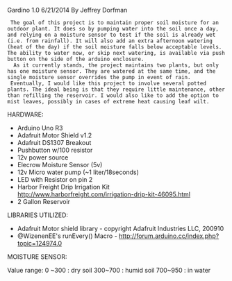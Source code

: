  Gardino 1.0
 6/21/2014
 By Jeffrey Dorfman
 
     The goal of this project is to maintain proper soil moisture for an outdoor plant. It does so by pumping water into the soil once a day, and relying on a moisture sensor to test if the soil is already wet (i.e. from rainfall). It will also add an extra afternoon watering (heat of the day) if the soil moisture falls below acceptable levels. The ability to water now, or skip next watering, is available via push button on the side of the arduino enclosure.
      As it currently stands, the project maintains two plants, but only has one moisture sensor. They are watered at the same time, and the single moisture sensor overrides the pump in event of rain.
     Eventually, I would like this project to involve several potted plants. The ideal being is that they require little maintenance, other than refilling the reservoir. I would also like to add the option to mist leaves, possibly in cases of extreme heat causing leaf wilt.
 
 
 HARDWARE:
 
 * Arduino Uno R3
 * Adafruit Motor Shield v1.2
 * Adafruit DS1307 Breakout
 * Pushbutton w/100 resistor
 * 12v power source
 * Elecrow Moisture Sensor (5v)
 * 12v Micro water pump (~1 liter/18seconds)
 * LED with Resistor on pin 2
 * Harbor Freight Drip Irrigation Kit http://www.harborfreight.com/irrigation-drip-kit-46095.html
 * 2 Gallon Reservoir
 
 
 LIBRARIES UTILIZED:
 
 * Adafruit Motor shield library - copyright Adafruit Industries LLC, 200910
 * @WizenenEE's runEvery() Macro - http://forum.arduino.cc/index.php?topic=124974.0
 
 
 MOISTURE SENSOR:
 
 Value range:
 0 ~300 : dry soil
 300~700 : humid soil
 700~950 : in water
 
 
